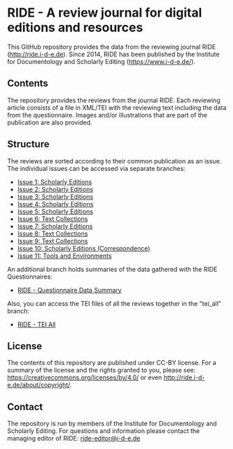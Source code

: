 # RIDE - A review journal for digital editions and resources

This GitHub repository provides the data from the reviewing journal RIDE (http://ride.i-d-e.de). Since 2014, RIDE has been published by the Institute for Documentology and Scholarly Editing (https://www.i-d-e.de/).  

## Contents
The repository provides the reviews from the journal RIDE. Each reviewing article consists of a file in XML/TEI with the reviewing text including the data from the questionnaire. Images and/or illustrations that are part of the publication are also provided. 

## Structure
The reviews are sorted according to their common publication as an issue. The individual issues can be accessed via separate branches:
* [Issue 1: Scholarly Editions](https://github.com/i-d-e/ride/tree/issues/01)
* [Issue 2: Scholarly Editions](https://github.com/i-d-e/ride/tree/issues/02)
* [Issue 3: Scholarly Editions](https://github.com/i-d-e/ride/tree/issues/03)
* [Issue 4: Scholarly Editions](https://github.com/i-d-e/ride/tree/issues/04)
* [Issue 5: Scholarly Editions](https://github.com/i-d-e/ride/tree/issues/05)
* [Issue 6: Text Collections](https://github.com/i-d-e/ride/tree/issues/06)
* [Issue 7: Scholarly Editions](https://github.com/i-d-e/ride/tree/issues/07)
* [Issue 8: Text Collections](https://github.com/i-d-e/ride/tree/issues/08)
* [Issue 9: Text Collections](https://github.com/i-d-e/ride/tree/issues/09)
* [Issue 10: Scholarly Editions (Correspondence)](https://github.com/i-d-e/ride/tree/issues/10)
* [Issue 11: Tools and Environments](https://github.com/i-d-e/ride/tree/issues/11)

An additional branch holds summaries of the data gathered with the RIDE Questionnaires:
* [RIDE - Questionnaire Data Summary](https://github.com/i-d-e/ride/tree/questionnaire_data)

Also, you can access the TEI files of all the reviews together in the "tei_all" branch:
* [RIDE - TEI All](https://github.com/i-d-e/ride/tree/tei_all)

## License
The contents of this repository are published under CC-BY license. For a summary of the license and the rights granted to you, please see: https://creativecommons.org/licenses/by/4.0/ or even http://ride.i-d-e.de/about/copyright/.

## Contact
The repository is run by members of the Institute for Documentology and Scholarly Editing. For questions and information please contact the managing editor of RIDE: ride-editor@i-d-e.de

